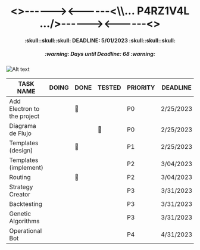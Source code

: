 <h1 align="center"><>------><------<\\... P4RZ1V4L .../>------><------<></h1>
<h4 align="center">:skull::skull::skull: DEADLINE: 5/01/2023 :skull::skull::skull:</h4>
<!-- Days until deadline updated at 2/21/2023 -->
<h5 align="center">:warning: Days until Deadline: 68 :warning:</h5>

![Alt text](https://www.gamersglobal.de/sites/gamersglobal.de/files/galerie/280/VirtuaVerse_03.jpg "p4rz1v4l")

<div align="center">

| TASK NAME                   | DOING | DONE      | TESTED    | PRIORITY | DEADLINE  |
| --------------------------- | ----- | --------- | --------- | -------- | --------- |
| Add Electron to the project |       | :trident: |           | P0       | 2/25/2023 |
| Diagrama de Flujo           |       |           | :trident: | P0       | 2/25/2023 |
| Templates (design)          |       | :trident: |           | P1       | 2/25/2023 |
| Templates (implement)       |       |           |           | P2       | 3/04/2023 |
| Routing                     |       | :trident: |           | P2       | 3/04/2023 |
| Strategy Creator            |       |           |           | P3       | 3/31/2023 |
| Backtesting                 |       |           |           | P3       | 3/31/2023 |
| Genetic Algorithms          |       |           |           | P3       | 3/31/2023 |
| Operational Bot             |       |           |           | P4       | 4/31/2023 |

</div>
